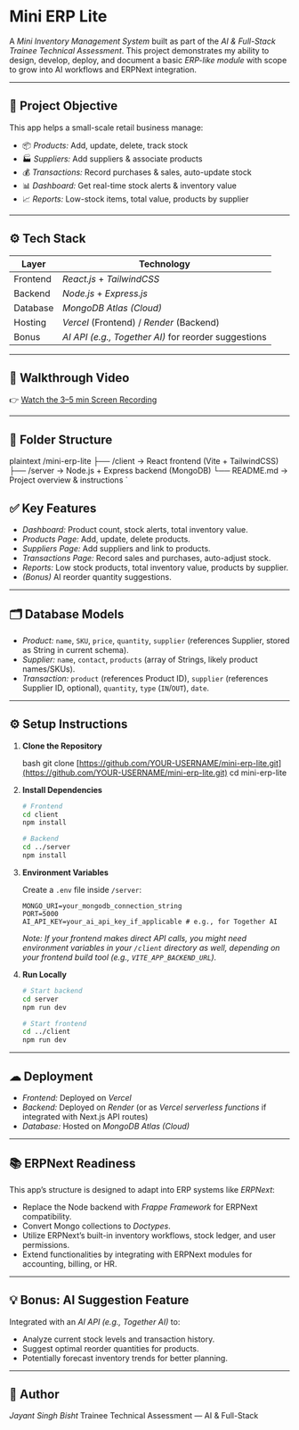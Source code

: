 # Mini ERP Lite

A *Mini Inventory Management System* built as part of the *AI & Full-Stack Trainee Technical Assessment*.
This project demonstrates my ability to design, develop, deploy, and document a basic *ERP-like module* with scope to grow into AI workflows and ERPNext integration.

---

## 📌 Project Objective

This app helps a small-scale retail business manage:
- 📦 *Products:* Add, update, delete, track stock
- 🏭 *Suppliers:* Add suppliers & associate products
- 💰 *Transactions:* Record purchases & sales, auto-update stock
- 📊 *Dashboard:* Get real-time stock alerts & inventory value
- 📈 *Reports:* Low-stock items, total value, products by supplier

---

## ⚙ Tech Stack

| Layer    | Technology                                |
|----------|-------------------------------------------|
| Frontend | *React.js* + *TailwindCSS* |
| Backend  | *Node.js* + *Express.js* |
| Database | *MongoDB Atlas (Cloud)* |
| Hosting  | *Vercel* (Frontend) / *Render* (Backend)  |
| Bonus    | *AI API (e.g., Together AI)* for reorder suggestions |

---

## 🎥 Walkthrough Video

👉 [Watch the 3–5 min Screen Recording]([https://www.loom.com/share/a68656bee10f48fba5c5cde6ef6b9d11])

---

## 📂 Folder Structure

plaintext
/mini-erp-lite
 ├── /client        → React frontend (Vite + TailwindCSS)
 ├── /server        → Node.js + Express backend (MongoDB)
 └── README.md      → Project overview & instructions
`

## ✅ Key Features

  - *Dashboard:* Product count, stock alerts, total inventory value.
  - *Products Page:* Add, update, delete products.
  - *Suppliers Page:* Add suppliers and link to products.
  - *Transactions Page:* Record sales and purchases, auto-adjust stock.
  - *Reports:* Low stock products, total inventory value, products by supplier.
  - *(Bonus)* AI reorder quantity suggestions.

-----

## 🗂 Database Models

  - *Product:* `name`, `SKU`, `price`, `quantity`, `supplier` (references Supplier, stored as String in current schema).
  - *Supplier:* `name`, `contact`, `products` (array of Strings, likely product names/SKUs).
  - *Transaction:* `product` (references Product ID), `supplier` (references Supplier ID, optional), `quantity`, `type` (`IN`/`OUT`), `date`.

-----

## ⚙ Setup Instructions

1.  **Clone the Repository**

    bash
    git clone [https://github.com/YOUR-USERNAME/mini-erp-lite.git](https://github.com/YOUR-USERNAME/mini-erp-lite.git)
    cd mini-erp-lite
    

2.  **Install Dependencies**

    ```bash
    # Frontend
    cd client
    npm install
    ```

    ```bash
    # Backend
    cd ../server
    npm install
    ```

3.  **Environment Variables**

    Create a `.env` file inside `/server`:

    ```env
    MONGO_URI=your_mongodb_connection_string
    PORT=5000
    AI_API_KEY=your_ai_api_key_if_applicable # e.g., for Together AI
    ```

    *Note: If your frontend makes direct API calls, you might need environment variables in your `/client` directory as well, depending on your frontend build tool (e.g., `VITE_APP_BACKEND_URL`).*

4.  **Run Locally**

    ```bash
    # Start backend
    cd server
    npm run dev
    ```

    ```bash
    # Start frontend
    cd ../client
    npm run dev
    ```

---

## ☁ Deployment

* *Frontend:* Deployed on *Vercel*
* *Backend:* Deployed on *Render* (or as *Vercel serverless functions* if integrated with Next.js API routes)
* *Database:* Hosted on *MongoDB Atlas (Cloud)*

---

## 📚 ERPNext Readiness

This app’s structure is designed to adapt into ERP systems like *ERPNext*:

* Replace the Node backend with *Frappe Framework* for ERPNext compatibility.
* Convert Mongo collections to *Doctypes*.
* Utilize ERPNext’s built-in inventory workflows, stock ledger, and user permissions.
* Extend functionalities by integrating with ERPNext modules for accounting, billing, or HR.

---

## 💡 Bonus: AI Suggestion Feature

Integrated with an *AI API (e.g., Together AI)* to:

* Analyze current stock levels and transaction history.
* Suggest optimal reorder quantities for products.
* Potentially forecast inventory trends for better planning.

---

## 🙌 Author

*Jayant Singh Bisht*
Trainee Technical Assessment — AI & Full-Stack
